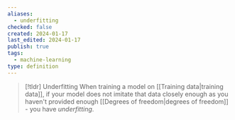```yaml
---
aliases:
  - underfitting
checked: false
created: 2024-01-17
last_edited: 2024-01-17
publish: true
tags:
  - machine-learning
type: definition
---
```

>[!tldr] Underfitting
>When training a model on [[Training data|training data]], if your model does not imitate that data closely enough as you haven't provided enough [[Degrees of freedom|degrees of freedom]] - you have *underfitting*.

